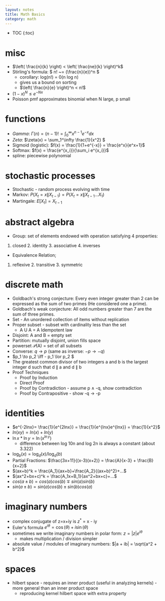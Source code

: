 ```yaml
---
layout: notes
title: Math Basics
category: math
---
```


* TOC
{:toc}

# misc

- $\left( \frac{n}{k} \right) < \left( \frac{ne}{k} \right)^k$
- Stirling's formula: $ n! ~= (\frac{n}{e})^n $
  - corollary: log(n!) = 0(n log n)
  - gives us a bound on sorting
  - $\left( \frac{n}{e} \right)^n < n!$
- $(1-x)^N \leq e^{-Nx}$
- Poisson pmf approximates binomial when N large, p small

# functions

- *Gamma*: $\Gamma(n)=(n-1)!=\int_0^\infty x^{n-1}e^{-x}dx$
- *Zeta*: $\zeta(x) = \sum_1^\infty \frac{1}{x^2} $
- Sigmoid (logistic): $f(x) = \frac{1}{1+e^{-x}} = \frac{e^x}{e^x+1}$
- Softmax: $f(x) = \frac{e^{x_i}}{\sum_i e^{x_i}}$
- spline: piecewise polynomial

# stochastic processes

- Stochastic - random process evolving with time
- Markov: $P(X_t=x\|X_{t-1})=P(X_t=x\|X_{t-1}...X_1)$
- Martingale: $E[X_t]=X_{t-1}$ 

# abstract algebra

- Group: set of elements endowed with operation satisfying 4 properties:

1. closed 2. identity 3. associative 4. inverses

- Equivalence Relation;

1. reflexive 2. transitive 3. symmetric

# discrete math
- Goldbach's strong conjecture: Every even integer greater than 2 can be expressed as the sum of two primes (He considered one a prime).
- Goldbach's weak conjecture: All odd numbers greater than 7 are the sum of three primes.
- Set - An unordered collection of items without replication
- Proper subset - subset with cardinality less than the set
  - A U A = A			Idempotent law
- Disjoint: A and B = empty set
- Partition: mutually disjoint, union fills space
- powerset $\mathcal{P}$(A) = set of all subsets
- Converse: $q\to p$ (same as inverse: $-p \to -q$)
- $p_1 \to p_2 \iff - p_1 \lor p_2 $
- The greatest common divisor of two integers a and b is the largest integer d such that d $\|$ a and d $\|$ b
- Proof Techniques
    - Proof by Induction
    - Direct Proof
    - Proof by Contradiction - assume p $\land$ -q, show contradiction
    - Proof by Contrapositive - show -q $\to$ -p

# identities

- $e^{-2lnx}= \frac{1}{e^{2lnx}} = \frac{1}{e^{lnx}e^{lnx}} = \frac{1}{x^2}$
- $ln(xy) = ln(x)+ln(y)$
- $\ln x * \ln y = \ln(x^{\ln y})$
  - difference between log 10n and log 2n is always a constant (about 3.322)
- $\log_b (x) = \log_d (x) / \log_d (b)$
- Partial Fractions: $\frac{3x+11}{(x-3)(x+2)} = \frac{A}{x-3} + \frac{B}{x+2}$
- $(ax+b)^k = \frac{A_1}{ax+b}+\frac{A_2}{(ax+b)^2}+...$
- $(ax^2+bx+c)^k = \frac{A_1x+B_1}{ax^2+bx+c}+...$
- $cos(a\pm b) = cos(a)cos(b)\mp sin(a)sin(b)$
- $sin(a \pm b) = sin(a)cos(b) \pm sin(b)cos(a)$



# imaginary numbers

- complex conjugate of z=x+iy is  $z^*$ = x - iy
- Euler's formula $e^{i \theta} = \cos (\theta) + i \sin (\theta)$
- sometimes we write imaginary numbers in polar form: $z = |z| e^{i \theta}$
  - makes multiplication / division simpler
- absolute value / modules of imaginary numbers: $|a + ib| = \sqrt{a^2 + b^2}$



# spaces

- hilbert space - requires an inner product (useful in analyzing kernels) - more general than an inner product space
  - reproducing kernel hilbert space with extra property